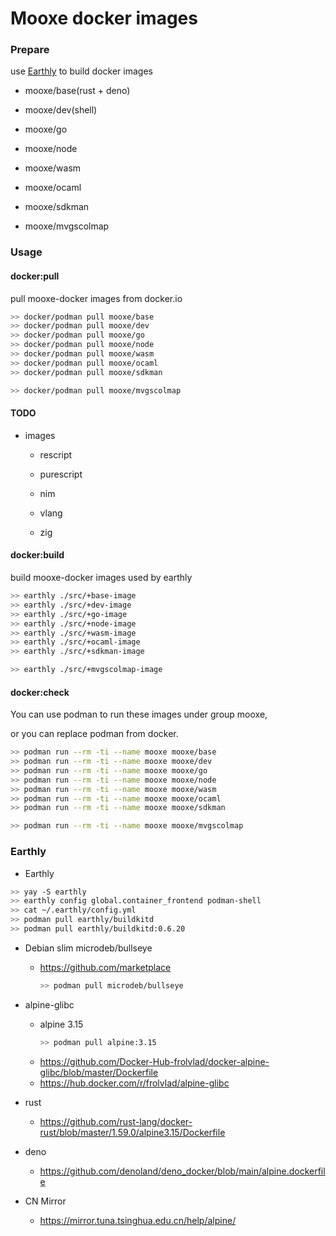 # Mooxe docker images

### Prepare

use [Earthly](https://earthly.dev/) to build docker images

- mooxe/base(rust + deno)
- mooxe/dev(shell)
- mooxe/go
- mooxe/node
- mooxe/wasm
- mooxe/ocaml
- mooxe/sdkman

- mooxe/mvgscolmap

### Usage

#### docker:pull

pull mooxe-docker images from docker.io

```bash
>> docker/podman pull mooxe/base
>> docker/podman pull mooxe/dev
>> docker/podman pull mooxe/go
>> docker/podman pull mooxe/node
>> docker/podman pull mooxe/wasm
>> docker/podman pull mooxe/ocaml
>> docker/podman pull mooxe/sdkman

>> docker/podman pull mooxe/mvgscolmap
```

#### TODO

- images

  - rescript
  - purescript
  - nim

  - vlang
  - zig

#### docker:build

build mooxe-docker images used by earthly

```bash
>> earthly ./src/+base-image
>> earthly ./src/+dev-image
>> earthly ./src/+go-image
>> earthly ./src/+node-image
>> earthly ./src/+wasm-image
>> earthly ./src/+ocaml-image
>> earthly ./src/+sdkman-image

>> earthly ./src/+mvgscolmap-image
```

#### docker:check

You can use podman to run these images under group mooxe,

or you can replace podman from docker.

```bash
>> podman run --rm -ti --name mooxe mooxe/base
>> podman run --rm -ti --name mooxe mooxe/dev
>> podman run --rm -ti --name mooxe mooxe/go
>> podman run --rm -ti --name mooxe mooxe/node
>> podman run --rm -ti --name mooxe mooxe/wasm
>> podman run --rm -ti --name mooxe mooxe/ocaml
>> podman run --rm -ti --name mooxe mooxe/sdkman

>> podman run --rm -ti --name mooxe mooxe/mvgscolmap
```

### Earthly

- Earthly

```bash
>> yay -S earthly
>> earthly config global.container_frontend podman-shell
>> cat ~/.earthly/config.yml
>> podman pull earthly/buildkitd
>> podman pull earthly/buildkitd:0.6.20
```

- Debian slim microdeb/bullseye
  - https://github.com/marketplace
    ```bash
    >> podman pull microdeb/bullseye
    ```

- alpine-glibc
  - alpine 3.15
    ```bash
    >> podman pull alpine:3.15
    ```
  - https://github.com/Docker-Hub-frolvlad/docker-alpine-glibc/blob/master/Dockerfile
  - https://hub.docker.com/r/frolvlad/alpine-glibc

- rust
  - https://github.com/rust-lang/docker-rust/blob/master/1.59.0/alpine3.15/Dockerfile

- deno
  - https://github.com/denoland/deno_docker/blob/main/alpine.dockerfile

- CN Mirror
  - https://mirror.tuna.tsinghua.edu.cn/help/alpine/
